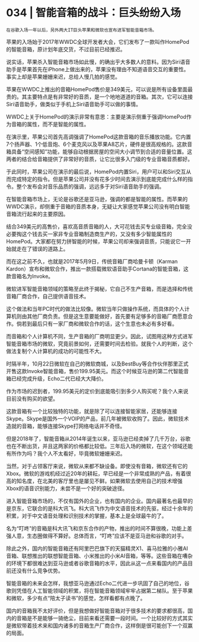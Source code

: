 # 034 | 智能音箱的战斗：巨头纷纷入场

    在谷歌入场一年以后，另外两大IT巨头苹果和微软也宣布进军智能音箱市场。

苹果的入场始于2017年WWDC全球开发者大会，它们发布了一款叫作HomePod的智能音箱，原计划年底交货，不过目前已经推迟。

说实话，苹果杀入智能音箱市场如此慢，的确出乎大多数人的意料。因为Siri语音助手是苹果首先在iPhone上做出来的，苹果没有理由不知道语音交互的重要性。事实上却是苹果姗姗来迟，总给人慢几拍的感觉。

苹果在WWDC上推出的音箱HomePod售价是349美元，可以说是所有设备里面最贵的。其主要特点是有非常好的音质，是一个地地道道的音箱。其次，它可以连接Siri语音助手，做类似于手机上Siri语音助手可以做的事情。

WWDC上关于HomePod的演示非常有意思：主要是演示侧重于强调HomePod作为音箱的属性，而不是智能的属性。

在演示里，苹果公司首先高调强调了HomePod这款音箱的音乐播放功能。它内置7个扬声器、1个低音炮、6个麦克风以及苹果A8芯片，硬件是很高规格的。这款音箱具备“空间感知”功能，能够自动根据房屋的空间大小调节到合适的音量位置。这两者的结合给音箱提供了非常好的音质，让它比很多入门级的专业音箱音质都好。

于此同时，苹果公司在演示的最后说，HomePod内置Siri，用户可以和Siri交互从而完成特定的指令。但是苹果公司并没有花多少时间去演示到底能完成什么样的指令。整个发布会对音乐品质的强调，远远多于对Siri语音助手的强调。

在智能音箱市场上，无论是谷歌还是亚马逊，强调的都是智能的属性。而苹果的WWDC演示，却侧重于音箱的音质本身，无疑让大家感觉苹果公司没有明白智能音箱流行起来的主要原因。

结合349美元的高售价，喜欢高音质音箱的人，大可花钱去买专业级音箱，完全没必要掏这个钱去买一家非专业音箱制造商生产的，又没有多少智能属性的HomePod。大家都在努力拼智能的时候，苹果公司却来强调音质，只能说它一开始就走在了错误的道路上。

而在这之前不久，也就是2017年5月9日，传统音箱厂商哈曼卡顿（Karman Kardon）宣布和微软合作，推出一款搭载微软语音助手Cortana的智能音箱，这款音箱名为Invoke。

微软进军智能音箱领域的策略至此终于揭秘，它自己不生产音箱，而是选择和传统音箱厂商合作，自己提供语音技术。

这个做法和当年PC时代的做法比较像。微软当年只做操作系统，而具体的个人计算机则由其他厂商负责。但是这生意要能做好，首先要有足够多的音箱厂商愿意合作。倘若到最后只有一家厂商和微软合作的话，这个生意也未必有多好看。

而音箱和个人计算机不同，生产音箱的厂商明显更少。因此，试图用这种方式进军智能音箱市场的微软，究竟前景如何，还需要时间去检验。就我个人的判断，这个做法复制个人计算机的成功的可能性不大。

时隔半年，10月22日微软在自己的微软商城，以及BestBuy等合作伙伴那里正式开售这款Invoke智能音箱，售价199.95美元。而这个时候亚马逊的第二代智能音箱已经完成升级，Echo二代已经大大降价。

作为市场的迟到者，199.95美元的定价到底能吸引到多少人购买呢？我个人来说目前没有购买的欲望。

这款音箱有一个比较独特的功能，就是除了可以连接智能家居，还能够连接Skype。Skype是国外一个VOIP的产品，前几年被微软收购了。因此，微软技术造就的音箱，能够连接Skype打网络电话并不奇怪。

但是2018年了，智能音箱从2014年诞生以来，亚马逊已经卖掉了几千万台，谷歌也在不断出货，并且这两家的价格都比较低。三年后入场的微软，在这个领域还能有所作为吗？我个人不太看好，毕竟微软姗姗来迟。

当然，对于占领客厅来说，微软从来都不缺设备。即使没有音箱，微软还有它的Xbox。微软的游戏机经过近20年的耕耘，早已经是一个非常成熟的产品，有着很高的知名度，在北美的客厅里也是屡见不鲜。如果微软去使用自己的技术增强Xbox的语音识别能力，未尝不是一个好的突破途径。

进入智能音箱市场的，不仅有国外的企业，也有国内的企业。国内最著名也最早的是京东，它联合的是科大讯飞。科大讯飞作为中文语音技术的先驱，经过十余年的积累，对于中文语音处理和识别技术的掌握，基本上是全球最牛的了。

名为“叮咚”的音箱是科大讯飞和京东合作的产物，推出的时间不算很晚，功能上差强人意，生态圈做得不算好。总体而言，“叮咚”应该不是亚马逊和谷歌的对手。

除此之外，国内的智能音箱还有阿里巴巴旗下的天猫精灵X1、喜马拉雅的小雅AI音箱、联想推出的联想智能音箱、小米推出的小米AI音箱，等等。这些音箱在嘈杂的环境下都很难达到亚马逊或者谷歌音箱的水平，因此从这一点来看国内的产品目前还没有什么竞争优势。

智能音箱的未来会怎样，我想亚马逊通过Echo二代进一步巩固了自己的地位，谷歌则凭借在人工智能领域的积累，将在智能音箱领域牢牢占据第二梯队。至于苹果和微软，多少有点“陪太子读书”的感觉，怎样看都有点晚了。

国内的音箱我不太好评价，但是我想做好智能音箱对于很多技术的要求都很高，国内的音箱是不是能够一骑绝尘，目前来看还需要一段时间。一个比较好的方式其实是微软带着技术来和国内诸多的音箱生产厂商合作，这样倒是很可能创下一个双赢的局面。
    